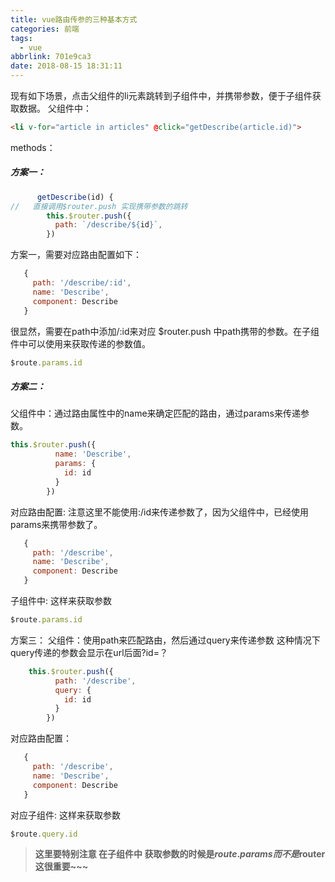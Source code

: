 ```yaml
---
title: vue路由传参的三种基本方式
categories: 前端
tags:
  - vue
abbrlink: 701e9ca3
date: 2018-08-15 18:31:11
---
```


现有如下场景，点击父组件的li元素跳转到子组件中，并携带参数，便于子组件获取数据。
父组件中：

```html
<li v-for="article in articles" @click="getDescribe(article.id)">
```

methods：
##### 方案一：
```js
      getDescribe(id) {
//   直接调用$router.push 实现携带参数的跳转
        this.$router.push({
          path: `/describe/${id}`,
        })
```

方案一，需要对应路由配置如下：
```js
   {
     path: '/describe/:id',
     name: 'Describe',
     component: Describe
   }
```
很显然，需要在path中添加/:id来对应 $router.push 中path携带的参数。在子组件中可以使用来获取传递的参数值。
```js
$route.params.id
```

##### 方案二：
父组件中：通过路由属性中的name来确定匹配的路由，通过params来传递参数。
```js
this.$router.push({
          name: 'Describe',
          params: {
            id: id
          }
        })
```
对应路由配置: 注意这里不能使用:/id来传递参数了，因为父组件中，已经使用params来携带参数了。
```js
   {
     path: '/describe',
     name: 'Describe',
     component: Describe
   }
```
子组件中: 这样来获取参数
```js
$route.params.id
```
方案三：
父组件：使用path来匹配路由，然后通过query来传递参数
这种情况下 query传递的参数会显示在url后面?id=？
```js
    this.$router.push({
          path: '/describe',
          query: {
            id: id
          }
        })
```
对应路由配置：
```js
   {
     path: '/describe',
     name: 'Describe',
     component: Describe
   }
```
对应子组件: 这样来获取参数
```js
$route.query.id
```
> **这里要特别注意 在子组件中 获取参数的时候是$route.params 而不是$router 这很重要~~~** 